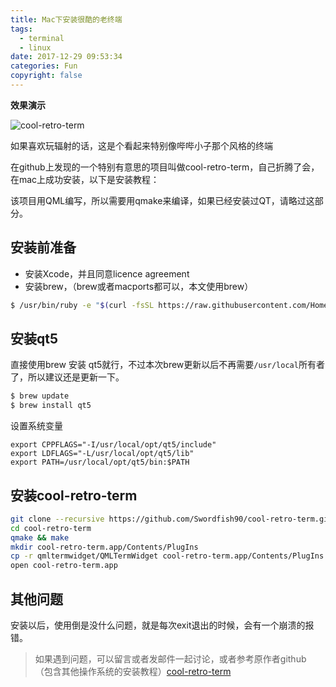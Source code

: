 ```yaml
---
title: Mac下安装很酷的老终端
tags: 
  - terminal
  - linux
date: 2017-12-29 09:53:34
categories: Fun
copyright: false
---
```


**效果演示**

![cool-retro-term](/images/old.gif)

如果喜欢玩辐射的话，这是个看起来特别像哔哔小子那个风格的终端
<!-- more -->

在github上发现的一个特别有意思的项目叫做cool-retro-term，自己折腾了会，在mac上成功安装，以下是安装教程：

该项目用QML编写，所以需要用qmake来编译，如果已经安装过QT，请略过这部分。

安装前准备
---
+ 安装Xcode，并且同意licence agreement
+ 安装brew，（brew或者macports都可以，本文使用brew）

```bash
$ /usr/bin/ruby -e "$(curl -fsSL https://raw.githubusercontent.com/Homebrew/install/master/install)"
```
安装qt5
---
直接使用brew 安装 qt5就行，不过本次brew更新以后不再需要`/usr/local`所有者了，所以建议还是更新一下。
```bash
$ brew update
$ brew install qt5
```
设置系统变量
```
export CPPFLAGS="-I/usr/local/opt/qt5/include"
export LDFLAGS="-L/usr/local/opt/qt5/lib"
export PATH=/usr/local/opt/qt5/bin:$PATH
```
安装cool-retro-term
---
```bash
git clone --recursive https://github.com/Swordfish90/cool-retro-term.git
cd cool-retro-term
qmake && make
mkdir cool-retro-term.app/Contents/PlugIns
cp -r qmltermwidget/QMLTermWidget cool-retro-term.app/Contents/PlugIns
open cool-retro-term.app
```
其他问题
---
安装以后，使用倒是没什么问题，就是每次exit退出的时候，会有一个崩溃的报错。

> 如果遇到问题，可以留言或者发邮件一起讨论，或者参考原作者github
>（包含其他操作系统的安装教程）[cool-retro-term](https://github.com/Swordfish90/cool-retro-term)
